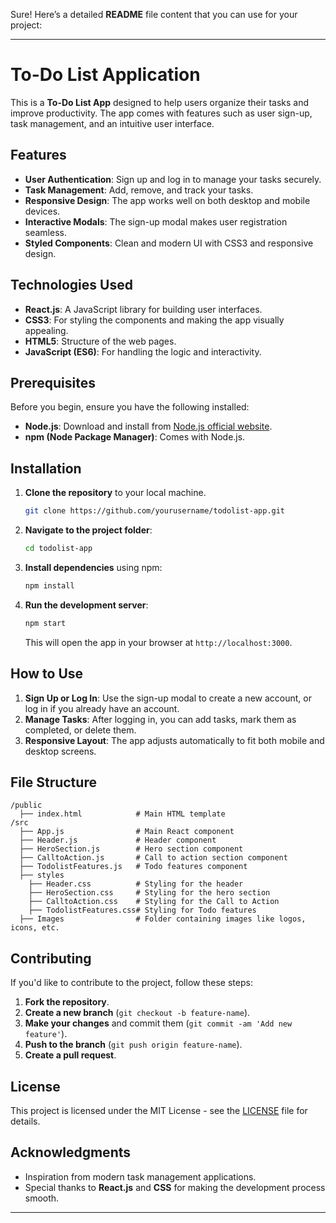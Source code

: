 Sure! Here’s a detailed **README** file content that you can use for your project:

---

# To-Do List Application

This is a **To-Do List App** designed to help users organize their tasks and improve productivity. The app comes with features such as user sign-up, task management, and an intuitive user interface.

## Features

* **User Authentication**: Sign up and log in to manage your tasks securely.
* **Task Management**: Add, remove, and track your tasks.
* **Responsive Design**: The app works well on both desktop and mobile devices.
* **Interactive Modals**: The sign-up modal makes user registration seamless.
* **Styled Components**: Clean and modern UI with CSS3 and responsive design.

## Technologies Used

* **React.js**: A JavaScript library for building user interfaces.
* **CSS3**: For styling the components and making the app visually appealing.
* **HTML5**: Structure of the web pages.
* **JavaScript (ES6)**: For handling the logic and interactivity.

## Prerequisites

Before you begin, ensure you have the following installed:

* **Node.js**: Download and install from [Node.js official website](https://nodejs.org/).
* **npm (Node Package Manager)**: Comes with Node.js.

## Installation

1. **Clone the repository** to your local machine.

   ```bash
   git clone https://github.com/yourusername/todolist-app.git
   ```

2. **Navigate to the project folder**:

   ```bash
   cd todolist-app
   ```

3. **Install dependencies** using npm:

   ```bash
   npm install
   ```

4. **Run the development server**:

   ```bash
   npm start
   ```

   This will open the app in your browser at `http://localhost:3000`.

## How to Use

1. **Sign Up or Log In**: Use the sign-up modal to create a new account, or log in if you already have an account.
2. **Manage Tasks**: After logging in, you can add tasks, mark them as completed, or delete them.
3. **Responsive Layout**: The app adjusts automatically to fit both mobile and desktop screens.

## File Structure

```
/public
  ├── index.html            # Main HTML template
/src
  ├── App.js                # Main React component
  ├── Header.js             # Header component
  ├── HeroSection.js        # Hero section component
  ├── CalltoAction.js       # Call to action section component
  ├── TodolistFeatures.js   # Todo features component
  ├── styles
    ├── Header.css          # Styling for the header
    ├── HeroSection.css     # Styling for the hero section
    ├── CalltoAction.css    # Styling for the Call to Action
    ├── TodolistFeatures.css# Styling for Todo features
  ├── Images                # Folder containing images like logos, icons, etc.
```

## Contributing

If you'd like to contribute to the project, follow these steps:

1. **Fork the repository**.
2. **Create a new branch** (`git checkout -b feature-name`).
3. **Make your changes** and commit them (`git commit -am 'Add new feature'`).
4. **Push to the branch** (`git push origin feature-name`).
5. **Create a pull request**.

## License

This project is licensed under the MIT License - see the [LICENSE](LICENSE) file for details.

## Acknowledgments

* Inspiration from modern task management applications.
* Special thanks to **React.js** and **CSS** for making the development process smooth.

---


